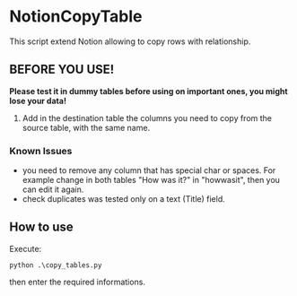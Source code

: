 # NotionCopyTable

This script extend Notion allowing to copy rows with relationship.

## BEFORE YOU USE!

**Please test it in dummy tables before using on important ones, you might lose your data!**

1. Add in the destination table the columns you need to copy from the source table, with the same name.

### Known Issues

* you need to remove any column that has special char or spaces. For example change in both tables "How was it?" in "howwasit", then you can edit it again.
* check duplicates was tested only on a text (Title) field.

 
## How to use
Execute:

`python .\copy_tables.py`

then enter the required informations.

